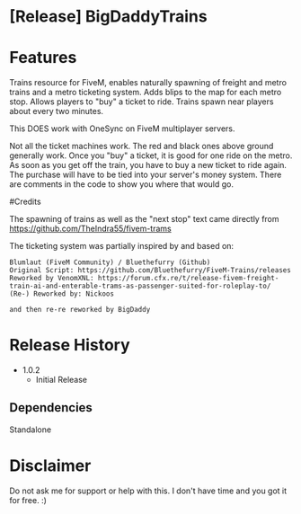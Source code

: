 # [Release] BigDaddyTrains

# Features

Trains resource for FiveM, enables naturally spawning of freight and metro trains and a metro ticketing system. 
Adds blips to the map for each metro stop. Allows players to "buy" a ticket to ride. Trains spawn near players about every two minutes.

This DOES work with OneSync on FiveM multiplayer servers.

Not all the ticket machines work. The red and black ones above ground generally work. Once you "buy" a ticket, it is good for one ride on the metro. As soon as you get off the train, you have to buy a new ticket to ride again. The purchase will have to be tied into your server's money system. There are comments in the code to show you where that would go.

#Credits

The spawning of trains as well as the "next stop" text came directly from https://github.com/TheIndra55/fivem-trams

The ticketing system was partially inspired by and based on:

	Blumlaut (FiveM Community) / Bluethefurry (Github)
	Original Script: https://github.com/Bluethefurry/FiveM-Trains/releases
	Reworked by VenomXNL: https://forum.cfx.re/t/release-fivem-freight-train-ai-and-enterable-trams-as-passenger-suited-for-roleplay-to/
	(Re-) Reworked by: Nickoos

	and then re-re reworked by BigDaddy


# Release History

* 1.0.2
    * Initial Release
	
## Dependencies

Standalone

# Disclaimer

Do not ask me for support or help with this. I don't have time and you got it for free. :)